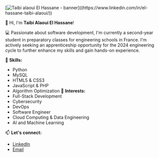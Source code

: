 [![Taibi alaoui El Hassane - banner]([https://github-readme-stats.vercel.app/api?username=anuraghazra](https://www.linkedin.com/in/el-hassane-taibi-alaoui/overlay/background-image/))]((https://www.linkedin.com/in/el-hassane-taibi-alaoui/))

👋 Hi, I'm **Taibi Alaoui El Hassane**! 

💻 Passionate about software development, I'm currently a second-year student in preparatory classes for engineering schools in France. I'm actively seeking an apprenticeship opportunity for the 2024 engineering cycle to further enhance my skills and gain hands-on experience.

🔧 **Skills:**
- Python
- MySQL
- HTML5 & CSS3
- JavaScript & PHP
- Algorithm Optimization
🚀 **Interests:**
- Full-Stack Development
- Cybersecurity
- DevOps
- Software Engineer
- Cloud Computing & Data Engineering
- AI and Machine Learning

📫 **Let's connect:**
- [LinkedIn](https://www.linkedin.com/in/taibi-alaoui-el-hassane/)
- [Email](mailto:taibialaouihassan@gmail.com)
